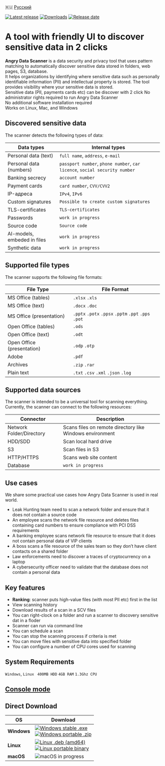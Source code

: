 🇷🇺 [Русский](README.ru.md)

[![Latest release](https://img.shields.io/github/v/release/angryscan/angrydata-app?sort=semver)](https://github.com/angryscan/angrydata-app/releases/latest)
[![Downloads](https://img.shields.io/github/downloads/angryscan/angrydata-app/total.svg)](https://github.com/angryscan/angrydata-app/releases)
[![Release date](https://img.shields.io/github/release-date/angryscan/angrydata-app?label=release%20date&display_date=published_at&color=orange)](https://github.com/angryscan/angrydata-app/releases/latest)

# A tool with friendly UI to discover sensitive data in 2 clicks
**Angry Data Scanner** is a data security and privacy tool that uses pattern matching to automatically discover sensitive data stored in folders, web pages, S3, database.  
It helps organizations by identifying where sensitive data such as personally identifiable information (PII) and intellectual property is stored. The tool provides visibility where your sensitive data is stored.  
Sensitive data (PII, payments cards etc) can be discover with 2 click
No administrator rights required to run Angry Data Scanner  
No additional software installation required  
Works on Linux, Mac, and Windows

## Discovered sensitive data
The scanner detects the following types of data:

| Data types                  | Internal types                                                             |
|-----------------------------|----------------------------------------------------------------------------|
| Personal data (text)        | `full name`, `address`, `e-mail`                                           |
| Personal data (numbers)     | `passport number`, `phone number`, `car licence`, `social security number` |
| Banking secrecy             | `account number`                                                           |
| Payment cards               | `card number`, `CVV/CVV2`                                                  |
| IP-адреса                   | `IPv4`, `IPv6`                                                             |
| Custom signatures           | `Possible to create custom signatures`                                     |
| TLS-certificates            | `TLS-certificates`                                                         |
| Passwords                   | `work in progress`                                                         |
| Source code                 | `Source code`                                                              |
| AI-models, embeded in files | `work in progress`                                                         |
| Synthetic data              | `work in progress`                                                         |

## Supported file types
The scanner supports the following file formats:

| File Type                 | File Format                                          |
|---------------------------|------------------------------------------------------|
| MS Office (tables)        | `.xlsx` `.xls`                                       |
| MS Office (text)          | `.docx` `.doc`                                       |
| MS Office (presentation)  | `.pptx` `.potx` `.ppsx` `.pptm` `.ppt` `.pps` `.pot` |
| Open Office (tables)      | `.ods`                                               |
| Open Office (text)        | `.odt`                                               | 
| Open Office (presentation)| `.odp` `.otp`                                        |
| Adobe                     | `.pdf`                                               |
| Archives                  | `.zip` `.rar`                                        |
| Plain text                | `.txt` `.csv` `.xml` `.json` `.log`                  |

## Supported data sources
The scanner is intended to be a universal tool for scanning everything. Currently, the scanner can connect to the following resources:

| Connector                | Description                                              |
|--------------------------|----------------------------------------------------------|
| Network Folder/Directory | Scans files on remote directory like Windows environment |
| HDD/SDD                  | Scan local hard drive                                    |
| S3                       | Scan files  in S3                                        |
| HTTP/HTTPS               | Scans web site content                                   |
| Database                 | `work in progress`                                       |

## Use cases
We share some practical use cases how Angry Data Scanner is used in real world.
- Leak Hunting team need to scan a network folder and ensure that it does not contain a source code
- An employee scans the network file resource and deletes files containing card numbers to ensure compliance with PCI DSS requirements
- A banking employee scans network file resource to ensure that it does not contain personal data of VIP clients
- A boss scans a file resource of the sales team so they don’t have client contacts on a shared folder
- Law enforcements need to discover a traces of cryptocurrency on a laptop
- A cybersecurity officer need to validate that the database does not contain a personal data

## Key features
- **Ranking**: scanner puts high-value files (with most PII etc) first in the list
- View scanning history
- Download results of a scan in a SCV files
- You can right-clock on a folder and run a scanner to discovery sensitive dat in a floder
- Scanner can run via command line
- You can schedule a scan
- You can stop the scanning process if criteria is met
- You can move files with sensitive data into specified folder
- You can configure a number of CPU cores used for scanning


## System Requirements
`Windows`, `Linux `
`400MB HDD` `4GB RAM` `1.3Ghz CPU`

## [Console mode](doc/CONSOLE.md)

## Direct Download

| OS | Download                                                                                                                                                                                                                                                                                                                                                                                                                                                                  |
|---|---------------------------------------------------------------------------------------------------------------------------------------------------------------------------------------------------------------------------------------------------------------------------------------------------------------------------------------------------------------------------------------------------------------------------------------------------------------------------|
| **Windows** | <a href="https://github.com/angryscan/angrydata-app/releases/latest/download/big-data-scanner.exe"><img src="https://img.shields.io/badge/Setup-x64-0078D6?style=for-the-badge&logo=windows" alt="Windows stable .exe"></a><br/> <a href="https://github.com/angryscan/angrydata-app/releases/latest/download/big-data-scanner-1.2.1-windows-amd64.zip"><img src="https://img.shields.io/badge/portable-x64-0078D6?style=for-the-badge&logo=windows" alt="Windows portable .zip"></a> |
| **Linux** | <a href="https://github.com/angryscan/angrydata-app/releases/latest/download/big-data-scanner_1.2.1_amd64.deb"><img src="https://img.shields.io/badge/DEB-X64-A81D33?style=for-the-badge&logo=debian" alt="Linux .deb (amd64)"></a><br/> <a href="https://github.com/angryscan/angrydata-app/releases/latest/download/big-data-scanner-1.2.1-linux-amd64.tar.gz"><img src="https://img.shields.io/badge/portable-x64-333?style=for-the-badge&logo=linux" alt="Linux portable binary"></a>                        |
| **macOS** | <img src="https://img.shields.io/badge/macOS-in%20progress-000000?style=for-the-badge&logo=apple" alt="macOS in progress">                                                                                                                                                                                                                                                                                                                                                |

